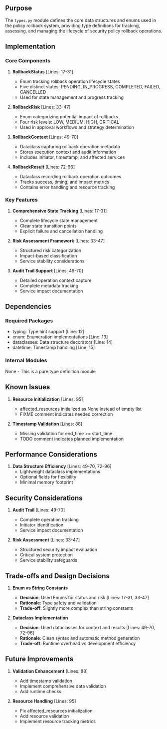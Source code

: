## Purpose

The `types.py` module defines the core data structures and enums used in the policy rollback system, providing type definitions for tracking, assessing, and managing the lifecycle of security policy rollback operations.

## Implementation

### Core Components

1. **RollbackStatus** [Lines: 17-31]

   - Enum tracking rollback operation lifecycle states
   - Five distinct states: PENDING, IN_PROGRESS, COMPLETED, FAILED, CANCELLED
   - Used for state management and progress tracking

2. **RollbackRisk** [Lines: 33-47]

   - Enum categorizing potential impact of rollbacks
   - Four risk levels: LOW, MEDIUM, HIGH, CRITICAL
   - Used in approval workflows and strategy determination

3. **RollbackContext** [Lines: 49-70]

   - Dataclass capturing rollback operation metadata
   - Stores execution context and audit information
   - Includes initiator, timestamp, and affected services

4. **RollbackResult** [Lines: 72-96]
   - Dataclass recording rollback operation outcomes
   - Tracks success, timing, and impact metrics
   - Contains error handling and resource tracking

### Key Features

1. **Comprehensive State Tracking** [Lines: 17-31]

   - Complete lifecycle state management
   - Clear state transition points
   - Explicit failure and cancellation handling

2. **Risk Assessment Framework** [Lines: 33-47]

   - Structured risk categorization
   - Impact-based classification
   - Service stability considerations

3. **Audit Trail Support** [Lines: 49-70]
   - Detailed operation context capture
   - Complete metadata tracking
   - Service impact documentation

## Dependencies

### Required Packages

- typing: Type hint support [Line: 12]
- enum: Enumeration implementations [Line: 13]
- dataclasses: Data structure decorators [Line: 14]
- datetime: Timestamp handling [Line: 15]

### Internal Modules

None - This is a pure type definition module

## Known Issues

1. **Resource Initialization** [Lines: 95]

   - affected_resources initialized as None instead of empty list
   - FIXME comment indicates needed correction

2. **Timestamp Validation** [Lines: 88]
   - Missing validation for end_time >= start_time
   - TODO comment indicates planned implementation

## Performance Considerations

1. **Data Structure Efficiency** [Lines: 49-70, 72-96]
   - Lightweight dataclass implementations
   - Optional fields for flexibility
   - Minimal memory footprint

## Security Considerations

1. **Audit Trail** [Lines: 49-70]

   - Complete operation tracking
   - Initiator identification
   - Service impact documentation

2. **Risk Assessment** [Lines: 33-47]
   - Structured security impact evaluation
   - Critical system protection
   - Service stability safeguards

## Trade-offs and Design Decisions

1. **Enum vs String Constants**

   - **Decision**: Used Enums for status and risk [Lines: 17-31, 33-47]
   - **Rationale**: Type safety and validation
   - **Trade-off**: Slightly more complex than string constants

2. **Dataclass Implementation**
   - **Decision**: Used dataclasses for context and results [Lines: 49-70, 72-96]
   - **Rationale**: Clean syntax and automatic method generation
   - **Trade-off**: Runtime overhead vs development efficiency

## Future Improvements

1. **Validation Enhancement** [Lines: 88]

   - Add timestamp validation
   - Implement comprehensive data validation
   - Add runtime checks

2. **Resource Handling** [Lines: 95]
   - Fix affected_resources initialization
   - Add resource validation
   - Implement resource tracking metrics
